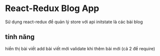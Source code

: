 # React-Redux Blog App
Sử dụng react-redux để quản lý store với api initstate là các bài blog

## tính năng
hiển thị bài viết
add bài viết mới
validate khi thêm bài mới (cả 2 để require)

